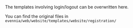 The templates involving login/logout can be overwritten here.

You can find the original files in `evennia/web/website/templates/website/registration/`
